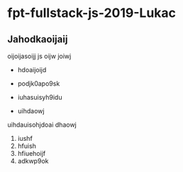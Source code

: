 # fpt-fullstack-js-2019-Lukac



## Jahodkaoijaij


oijoijasoijj js oijw joiwj

* hdoaijoijd
* podjk0apo9sk
* iuhasuisyh9idu

* uihdaowj



uihdauisohjdoai dhaowj

1. iushf
2. hfuish
3. hfiuehoijf
4. adkwp9ok
